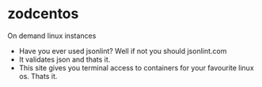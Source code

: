 # zodcentos
On demand linux instances

- Have you ever used jsonlint? Well if not you should jsonlint.com
- It validates json and thats it.
- This site gives you terminal access to containers for your favourite linux os. Thats it.


